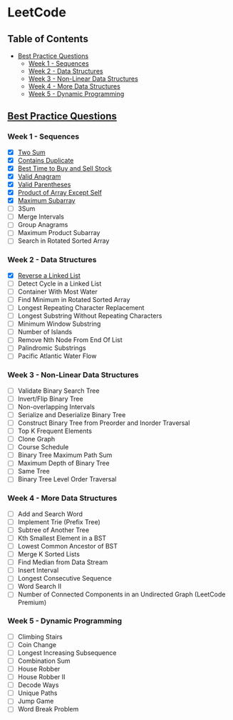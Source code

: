 # LeetCode

## Table of Contents

- [Best Practice Questions](#best-practice-questions)
    - [Week 1 - Sequences](#week-1---sequences)
    - [Week 2 - Data Structures](#week-2---data-structures)
    - [Week 3 - Non-Linear Data Structures](#week-3---non-linear-data-structures)
    - [Week 4 - More Data Structures](#week-4---more-data-structures)
    - [Week 5 - Dynamic Programming](#week-5---dynamic-programming)

<!--  -->

## [Best Practice Questions](https://yangshun.github.io/tech-interview-handbook/best-practice-questions/#week-1---sequences)

### Week 1 - Sequences

- [x] [Two Sum](./leetcode/0001-two-sum)
- [x] [Contains Duplicate](./leetcode/0217-contains-duplicate)
- [x] [Best Time to Buy and Sell Stock](./leetcode/0121-best-time-to-buy-and-sell-stock)
- [x] [Valid Anagram](./leetcode/0242-valid-anagram)
- [x] [Valid Parentheses](./leetcode/0020-valid-parentheses/README.md)
- [x] [Product of Array Except Self](./leetcode/0238-product-of-array-except-self/README.md)
- [x] [Maximum Subarray](./leetcode/0053-maximum-subarray/README.md)
- [ ] 3Sum
- [ ] Merge Intervals
- [ ] Group Anagrams
- [ ] Maximum Product Subarray
- [ ] Search in Rotated Sorted Array

### Week 2 - Data Structures

- [x] [Reverse a Linked List](./leetcode/0206-reverse-linked-list/README.md)
- [ ] Detect Cycle in a Linked List
- [ ] Container With Most Water
- [ ] Find Minimum in Rotated Sorted Array
- [ ] Longest Repeating Character Replacement
- [ ] Longest Substring Without Repeating Characters
- [ ] Minimum Window Substring
- [ ] Number of Islands
- [ ] Remove Nth Node From End Of List
- [ ] Palindromic Substrings
- [ ] Pacific Atlantic Water Flow

### Week 3 - Non-Linear Data Structures

- [ ] Validate Binary Search Tree
- [ ] Invert/Flip Binary Tree
- [ ] Non-overlapping Intervals
- [ ] Serialize and Deserialize Binary Tree
- [ ] Construct Binary Tree from Preorder and Inorder Traversal
- [ ] Top K Frequent Elements
- [ ] Clone Graph
- [ ] Course Schedule
- [ ] Binary Tree Maximum Path Sum
- [ ] Maximum Depth of Binary Tree
- [ ] Same Tree
- [ ] Binary Tree Level Order Traversal

### Week 4 - More Data Structures

- [ ] Add and Search Word
- [ ] Implement Trie (Prefix Tree)
- [ ] Subtree of Another Tree
- [ ] Kth Smallest Element in a BST
- [ ] Lowest Common Ancestor of BST
- [ ] Merge K Sorted Lists
- [ ] Find Median from Data Stream
- [ ] Insert Interval
- [ ] Longest Consecutive Sequence
- [ ] Word Search II
- [ ] Number of Connected Components in an Undirected Graph (LeetCode Premium)

### Week 5 - Dynamic Programming

- [ ] Climbing Stairs
- [ ] Coin Change
- [ ] Longest Increasing Subsequence
- [ ] Combination Sum
- [ ] House Robber
- [ ] House Robber II
- [ ] Decode Ways
- [ ] Unique Paths
- [ ] Jump Game
- [ ] Word Break Problem

<!--  -->
